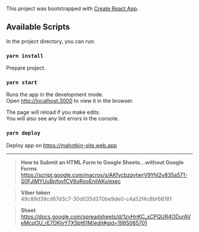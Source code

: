 This project was bootstrapped with [Create React App](https://github.com/facebook/create-react-app).

## Available Scripts

In the project directory, you can run:

### `yarn install`

Prepare project.

### `yarn start`

Runs the app in the development mode.<br>
Open [http://localhost:3000](http://localhost:3000) to view it in the browser.

The page will reload if you make edits.<br>
You will also see any lint errors in the console.



### `yarn deploy`

Deploy app on https://mahotkin-site.web.app

------------------------------

> __How to Submit an HTML Form to Google Sheets…without Google Forms__ <br/>
https://script.google.com/macros/s/AKfycbzqvtwrV9YhI2v835a571-S0FJiMYUuBpfovfCV6oRooEniIAKv/exec

> __Viber token__ <br/>
49c89d39cd67d3c7-30d035d370be9de0-c4a52f4c8bf66181

> __Sheet__ <br/>
https://docs.google.com/spreadsheets/d/1zvHnKC_xCPQUR4ODurAVeMcqOU_rE7DKIvY7X5bt61M/edit#gid=1985065701